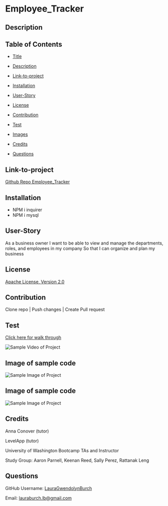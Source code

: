 # Employee_Tracker

## Description

## Table of Contents

* [Title](#Title)

* [Description](##Description)

* [Link-to-project](##Link-to-project)

* [Installation](##Installation)

* [User-Story](##User-Story)

* [License](##License)

* [Contribution](##Contribution)  

* [Test](##Test)

* [Images](##Images)

* [Credits](##Credits)

* [Questions](##Questions)



## Link-to-project 
[Github Repo Employee_Tracker](https://github.com/LauraGwendolynBurch/Employee_Tracker)


## Installation
* NPM i inquirer
* NPM i mysql

## User-Story
As a business owner
I want to be able to view and manage the departments, roles, and employees in my company
So that I can organize and plan my business
  

## License
[Apache License, Version 2.0](https://opensource.org/licenses/Apache-2.0)


## Contribution
Clone repo | Push changes | Create Pull request

## Test
[Click here for walk through]()

![Sample Video of Project ](./images/video.gif)

## Image of sample code
![Sample Image of Project](./images/samplecode1.png)

## Image of sample code
![Sample Image of Project](./images/samplecode.png)

## Credits
Anna Conover (tutor)

LevelApp (tutor)

University of Washington Bootcamp TAs and Instructor

Study Group: Aaron Parnell, Keenan Reed, Sally Perez, Rattanak Leng

## Questions
GitHub Username: [LauraGwendolynBurch](https://github.com/LauraGwendolynBurch)

Email: <lauraburch.lb@gmail.com>


